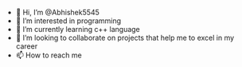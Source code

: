 - 👋 Hi, I’m @Abhishek5545
- 👀 I’m interested in programming
- 🌱 I’m currently learning c++ language 
- 💞️ I’m looking to collaborate on projects that help me to excel in my career 
- 📫 How to reach me 

<!---
Abhishek5545/Abhishek5545 is a ✨ special ✨ repository because its `README.md` (this file) appears on your GitHub profile.
You can click the Preview link to take a look at your changes.
--->
